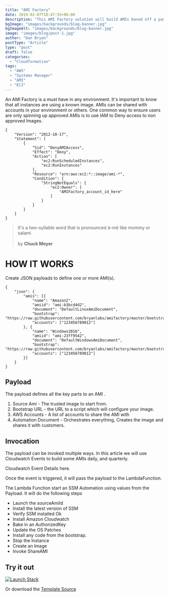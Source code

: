 ```yaml
---
title: "AMI Factory"
date: 2019-02-07T10:47:55+06:00
description: "This AMI Factory solution will build AMIs based off a payload."
bgImage: "images/backgrounds/blog-banner.jpg"
bgImageAlt: "images/backgrounds/blog-banner.jpg"
image: "images/blog/post-1.jpg"
author: "Dan Bryan"
postType: "Article"
type: "post"
draft: false
categories: 
  - "Cloudformation"
tags:
  - "AWS"
  - "Systems Manager"
  - "AMI"
  - "EC2"
---
```


An AMI Factory is a must have in any environment. It's important to know that all instances are using a known image. AMIs can be shared with accounts in your environment or others. One common way to ensure users are only spinning up approved AMIs is to use IAM to Deny access to non approved Images.

````
{
    "Version": "2012-10-17",
    "Statement": [
        {
            "Sid": "DenyAMIAccess",
            "Effect": "Deny",
            "Action": [
                "ec2:RunScheduledInstances",
                "ec2:RunInstances"
            ],
            "Resource": "arn:aws:ec2:*::image/ami-*",
            "Condition": {
                "StringNotEquals": {
                    "ec2:Owner": [
                        "AMIFactory_account_id_here"
                    ]
                }
            }
        }
    ]
}
````


>It's a two-syllable word that is pronounced ä-mē like mommy or salami<br><br> by **Chuck Meyer**


# HOW IT WORKS
Create JSON payloads to define one or more AMI(s). 


````
{
	"json": {
		"amis": [{
			"name": "Amazon2",
			"amiid": "ami-b3bcd4d2",
			"document": "DefaultLinuxAmiDocument",
			"bootstrap": "https://raw.githubusercontent.com/bryanlabs/amifactory/master/bootstraps/Amazon2.sh",
			"accounts": ["123456789012"]
		}, {
			"name": "Windows2016",
			"amiid": "ami-23ff9542",
			"document": "DefaultWindowsAmiDocument",
			"bootstrap": "https://raw.githubusercontent.com/bryanlabs/amifactory/master/bootstraps/Windows.ps1",
			"accounts": ["123456789012"]
		}]
	}
}
````

## Payload

The payload defines all the key parts to an AMI .


1. Source Ami - The trusted image to start from.
2. Bootstrap URL - the URL to a script which will configure your image.
3. AWS Accounts - A list of accounts to share the AMI with
4. Automation Document - Orchestrates everything, Creates the image and shares it with customers.

## Invocation
The payload can be invoked multiple ways. In this article we will use Cloudwatch Events to build some AMIs daily, and quarterly.

Cloudwatch Event Details here.

Once the event is triggered, it will pass the payload to the LambdaFunction.

The Lambda Function start an SSM Automation using values from the Payload. It will do the following steps

* Launch the sourceAmiId
* Install the latest version of SSM
* Verify SSM installed Ok
* Install Amazon Cloudwatch
* Bake in an AuthorizedKey
* Update the OS Patches
* Install any code from the bootstrap.
* Stop the Instance
* Create an Image
* Invoke ShareAMI

## Try it out

[![Launch Stack](https://cdn.rawgit.com/buildkite/cloudformation-launch-stack-button-svg/master/launch-stack.svg)](https://console.aws.amazon.com/cloudformation/home#/stacks/new?stackName=AmiFactory&templateURL=https://s3.amazonaws.com/bryanlabs/blog/AmiFactory/AmiFactory.template)

Or download the
[Template Source](https://s3.amazonaws.com/bryanlabs/blog/AmiFactory/AmiFactory.template)  
